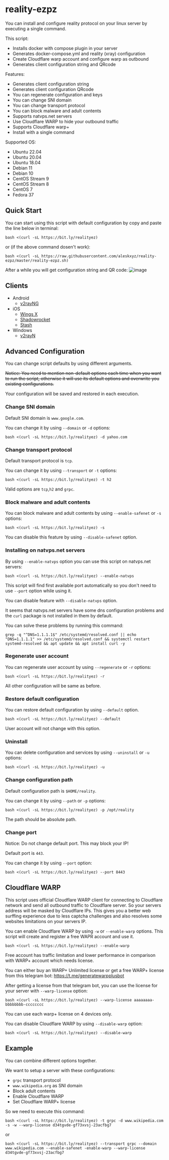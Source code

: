 # reality-ezpz
You can install and configure reality protocol on your linux server by executing a single command.

This script:
* Installs docker with compose plugin in your server
* Generates docker-compose.yml and reality (xray) configuration
* Create Cloudflare warp account and configure warp as outbound
* Generates client configuration string and QRcode

Features:
* Generates client configuration string
* Generates client configuration QRcode
* You can regenerate configuration and keys
* You can change SNI domain
* You can change transport protocol
* You can block malware and adult contents
* Supports natvps.net servers
* Use Cloudflare WARP to hide your outbound traffic
* Supports Cloudflare warp+
* Install with a single command

Supported OS:
* Ubuntu 22.04
* Ubuntu 20.04
* Ubuntu 18.04
* Debian 11
* Debian 10
* CentOS Stream 9
* CentOS Stream 8
* CentOS 7
* Fedora 37

## Quick Start
You can start using this script with default configuration by copy and paste the line below in terminal:
```
bash <(curl -sL https://bit.ly/realityez)
```
or (if the above command dosen't work):
```
bash <(curl -sL https://raw.githubusercontent.com/aleskxyz/reality-ezpz/master/reality-ezpz.sh)
```
After a while you will get configuration string and QR code:
![image](https://user-images.githubusercontent.com/39186039/232563871-0140e10a-22b4-4653-9bc9-cdba519a8b41.png)

## Clients
- Android
  - [v2rayNG](https://github.com/2dust/v2rayNg/releases)
- iOS
  - [Wings X](https://apps.apple.com/app/wings-x-client/id6446119727)
  - [Shadowrocket](https://apps.apple.com/app/shadowrocket/id932747118)
  - [Stash](https://apps.apple.com/app/stash/id1596063349)
- Windows
  - [v2rayN](https://github.com/2dust/v2rayN/releases)

## Advanced Configuration
You can change script defaults by using different arguments.

~~Notice: You need to mention non-default options each time when you want to run the script, otherwise it will use its default options and overwrite you existing configurations.~~

Your configuration will be saved and restored in each execution.

### Change SNI domain
Default SNI domain is `www.google.com`.

You can change it by using `--domain` or `-d` options:
```
bash <(curl -sL https://bit.ly/realityez) -d yahoo.com
```
### Change transport protocol
Default transport protocol is `tcp`.

You can change it by using `--transport` or `-t` options:
```
bash <(curl -sL https://bit.ly/realityez) -t h2
```
Valid options are `tcp`,`h2` and `grpc`.
### Block malware and adult contents
You can block malware and adult contents by using `--enable-safenet` or `-s` options:
```
bash <(curl -sL https://bit.ly/realityez) -s
```
You can disable this feature by using `--disable-safenet` option.
### Installing on natvps.net servers
By using `--enable-natvps` option you can use this script on natvps.net servers:
```
bash <(curl -sL https://bit.ly/realityez) --enable-natvps
```
This script will find first available port automatically so you don't need to use `--port` option while using it.

You can disable feature with `--disable-natvps` option.

It seems that natvps.net servers have some dns configuration problems and the `curl` package is not installed in them by default.

You can solve these problems by running this command:
```
grep -q "^DNS=1.1.1.1$" /etc/systemd/resolved.conf || echo "DNS=1.1.1.1" >> /etc/systemd/resolved.conf && systemctl restart systemd-resolved && apt update && apt install curl -y
```
### Regenerate user account
You can regenerate user account by using `--regenerate` or `-r` options:
```
bash <(curl -sL https://bit.ly/realityez) -r
```
All other configuration will be same as before.
### Restore default configuration
You can restore default configuration by using `--default` option.
```
bash <(curl -sL https://bit.ly/realityez) --default
```
User account will not change with this option.
### Uninstall
You can delete configuration and services by using `--uninstall` or `-u` options:
```
bash <(curl -sL https://bit.ly/realityez) -u
```
### Change configuration path
Default configuration path is `$HOME/reality`.

You can change it by using `--path` or `-p` options:
```
bash <(curl -sL https://bit.ly/realityez) -p /opt/reality
```
The path should be absolute path.
### Change port
Notice: Do not change default port. This may block your IP!

Default port is `443`.

You can change it by using `--port` option:
```
bash <(curl -sL https://bit.ly/realityez) --port 8443
```
## Cloudflare WARP
This script uses official Cloudflare WARP client for connecting to Cloudflare network and send all outbound traffic to Cloudflare server. So your servers address will be masked by Cloudflare IPs. This gives you a better web surffing experience due to less captcha challenges and also resolves some websites limitations on your servers IP.

You can enable Cloudflare WARP by using `-w` or `--enable-warp` options. This script will create and register a free WAPR account and use it.
```
bash <(curl -sL https://bit.ly/realityez) --enable-warp
```
Free account has traffic limitation and lower performance in comparison with WARP+ account which needs license.

You can either buy an WARP+ Unlimited license or get a free WARP+ license from this telegram bot: https://t.me/generatewarpplusbot

After getting a license from that telegram bot, you can use the license for your server with `--warp-license` option:
```
bash <(curl -sL https://bit.ly/realityez) --warp-license aaaaaaaa-bbbbbbbb-cccccccc
```
You can use each warp+ license on 4 devices only.

You can disable Cloudflare WARP by using `--disable-warp` option:
```
bash <(curl -sL https://bit.ly/realityez) --disable-warp
```
## Example
You can combine different options together.

We want to setup a server with these configurations:
* `grpc` transport protocol
* `www.wikipedia.org` as SNI domain
* Block adult contents
* Enable Cloudflare WARP
* Set Cloudflare WARP+ license

So we need to execute this command:
```
bash <(curl -sL https://bit.ly/realityez) -t grpc -d www.wikipedia.com -s -w --warp-license d34tgvde-gf73xvsj-23acfbg7
```
or
```
bash <(curl -sL https://bit.ly/realityez) --transport grpc --domain www.wikipedia.com --enable-safenet -enable-warp --warp-license d34tgvde-gf73xvsj-23acfbg7
```
